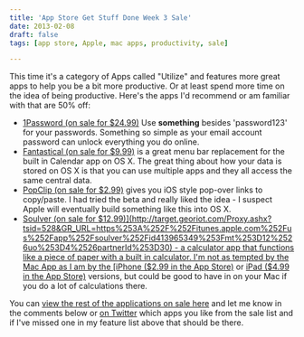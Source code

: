 ```yaml
---
title: 'App Store Get Stuff Done Week 3 Sale'
date: 2013-02-08
draft: false
tags: [app store, Apple, mac apps, productivity, sale]

---
```


This time it's a category of Apps called "Utilize" and features more great apps to help you be a bit more productive. Or at least spend more time on the idea of being productive. Here's the apps I'd recommend or am familiar with that are 50% off:

*   [1Password (on sale for $24.99)](http://target.georiot.com/Proxy.ashx?tsid=528&GR_URL=https%253A%252F%252Fitunes.apple.com%252Fus%252Fapp%252F1password-password-manager%252Fid443987910%253Fmt%253D12%2526uo%253D4%2526partnerId%253D30) Use **something** besides 'password123' for your passwords. Something so simple as your email account password can unlock everything you do online.
*   [Fantastical (on sale for $9.99)](http://target.georiot.com/Proxy.ashx?tsid=528&GR_URL=https%253A%252F%252Fitunes.apple.com%252Fus%252Fapp%252Ffantastical%252Fid435003921%253Fmt%253D12%2526uo%253D4%2526partnerId%253D30) is a great menu bar replacement for the built in Calendar app on OS X. The great thing about how your data is stored on OS X is that you can use multiple apps and they all access the same central data.
*   [PopClip (on sale for $2.99)](http://target.georiot.com/Proxy.ashx?tsid=528&GR_URL=https%253A%252F%252Fitunes.apple.com%252Fus%252Fapp%252Fpopclip%252Fid445189367%253Fmt%253D12%2526uo%253D4%2526partnerId%253D30) gives you iOS style pop-over links to copy/paste. I had tried the beta and really liked the idea - I suspect Apple will eventually build something like this into OS X.
*   [Soulver (on sale for $12.99)](http://target.georiot.com/Proxy.ashx?tsid=528&GR_URL=https%253A%252F%252Fitunes.apple.com%252Fus%252Fapp%252Fsoulver%252Fid413965349%253Fmt%253D12%2526uo%253D4%2526partnerId%253D30) - a calculator app that functions like a piece of paper with a built in calculator. I'm not as tempted by the Mac App as I am by the [iPhone ($2.99 in the App Store)](http://target.georiot.com/Proxy.ashx?tsid=528&GR_URL=https%253A%252F%252Fitunes.apple.com%252Fus%252Fapp%252Fsoulver-notepad-calculator%252Fid348142037%253Fmt%253D8%2526uo%253D4%2526partnerId%253D30) or [iPad ($4.99 in the App Store)](http://target.georiot.com/Proxy.ashx?tsid=528&GR_URL=https%253A%252F%252Fitunes.apple.com%252Fus%252Fapp%252Fsoulver-for-ipad%252Fid371982536%253Fmt%253D8%2526uo%253D4%2526partnerId%253D30) versions, but could be good to have in on your Mac if you do a lot of calculations there.

You can [view the rest of the applications on sale here](https://itunes.apple.com/ca/collection/utilize/id29520?fcId=595822532&mt=12) and let me know in the comments below or [on Twitter](http://twitter.com/ichris) which apps you like from the sale list and if I've missed one in my feature list above that should be there.